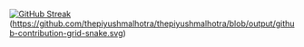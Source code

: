 [![GitHub Streak](https://github-readme-streak-stats.herokuapp.com?user=IbraChar03&theme=prussian&hide_border=true&date_format=j%2Fn%5B%2FY%5D)](https://git.io/streak-stats)
(https://github.com/thepiyushmalhotra/thepiyushmalhotra/blob/output/github-contribution-grid-snake.svg)
